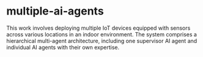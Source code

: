 # multiple-ai-agents
This work involves deploying multiple IoT devices equipped with sensors across various locations in an indoor environment. The system comprises a hierarchical multi-agent architecture, including one supervisor AI agent and individual AI agents with their own expertise. 

